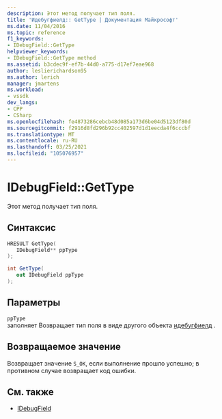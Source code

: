 ```yaml
---
description: Этот метод получает тип поля.
title: 'Идебугфиелд:: GetType | Документация Майкрософт'
ms.date: 11/04/2016
ms.topic: reference
f1_keywords:
- IDebugField::GetType
helpviewer_keywords:
- IDebugField::GetType method
ms.assetid: b3cdec9f-ef7b-44d0-a775-d17ef7eae968
author: leslierichardson95
ms.author: lerich
manager: jmartens
ms.workload:
- vssdk
dev_langs:
- CPP
- CSharp
ms.openlocfilehash: fe4873286cebcb48d085a173d6be04d5123df80d
ms.sourcegitcommit: f2916d8fd296b92cc402597d1d1eecda4f6cccbf
ms.translationtype: MT
ms.contentlocale: ru-RU
ms.lasthandoff: 03/25/2021
ms.locfileid: "105076957"
---
```

# <a name="idebugfieldgettype"></a>IDebugField::GetType
Этот метод получает тип поля.

## <a name="syntax"></a>Синтаксис

```cpp
HRESULT GetType( 
   IDebugField** ppType
);
```

```csharp
int GetType(
   out IDebugField ppType
);
```

## <a name="parameters"></a>Параметры
`ppType`\
заполняет Возвращает тип поля в виде другого объекта [идебугфиелд](../../../extensibility/debugger/reference/idebugfield.md) .

## <a name="return-value"></a>Возвращаемое значение
 Возвращает значение `S_OK`, если выполнение прошло успешно; в противном случае возвращает код ошибки.

## <a name="see-also"></a>См. также
- [IDebugField](../../../extensibility/debugger/reference/idebugfield.md)
